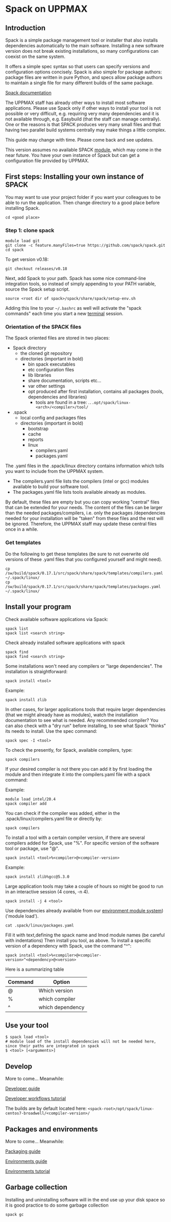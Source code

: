 # Spack on UPPMAX

## Introduction

Spack is a simple package management tool or installer that also installs dependencies automatically to the main software. Installing a new software version does not break existing installations, so many configurations can coexist on the same system.

It offers a simple spec syntax so that users can specify versions and configuration options concisely. Spack is also simple for package authors: package files are written in pure Python, and specs allow package authors to maintain a single file for many different builds of the same package.

[Spack documentation](https://spack.readthedocs.io/en/latest/)

The UPPMAX staff has already other ways to install most software applications. Please use Spack only if other ways to install your tool is not possible or very difficult, e.g. requiring very many dependencies and it is not available through, e.g. Easybuild (that the staff can manage centrally). One or the reasons is that SPACK produces very many small files and that having two parallel build systems centrally may make things a little complex.

This guide may change with time. Please come back and see updates.

This version assumes no available SPACK [module](../cluster_guides/modules.md),
which may come in the near future.
You have your own instance of Spack but can get a configuration file provided by UPPMAX.

## First steps: Installing your own instance of SPACK

You may want to use your project folder if you want your colleagues to be able to run the application. Then change directory to a good place before installing Spack.

``` console
cd <good place>
```

### Step 1: clone spack

``` console
module load git
git clone -c feature.manyFiles=true https://github.com/spack/spack.git 
cd spack
```

To get version v0.18:

``` console
git checkout releases/v0.18
```

Next, add Spack to your path. Spack has some nice command-line integration tools, so instead of simply appending to your PATH variable, source the Spack setup script.

``` console
source <root dir of spack>/spack/share/spack/setup-env.sh
```

Adding this line to your ``~/.bashrc`` as well will activate the "spack commands" each time you start a new [terminal](../software/terminal.md) session.

### Orientation of the SPACK files

The Spack oriented files are stored in two places:

- Spack directory
    - the cloned git repository
    - directories (important in bold)
        - bin        spack executables
        - etc        configuration files
        - lib         libraries
        - share       documentation, scripts etc...
        - var        other settings
        - opt        produced after first installation, contains all packages (tools, dependencies and libraries)
            - tools are found in a tree: .`..opt/spack/linux-<arch>/<compiler>/tool/`
- .spack
    - local config and packages files
    - directories (important in bold)
        - bootstrap
        - cache
        - reports
        - linux
            - ​compilers.yaml
            - packages.yaml

The .yaml files in the .spack/linux directory contains information which tolls you want to include from the UPPMAX system.

- The compilers.yaml file lists the compilers (intel or gcc) modules available to build your software tool.
- The packages.yaml file lists tools available already as modules.

By default, these files are empty but you can copy working "central" files that can be extended for your needs. The content of the files can be larger than the needed packages/compilers, i.e. only the packages /dependencies needed for your installation will be "taken" from these files and the rest will be ignored. Therefore, the UPPMAX staff may update these central files once in a while.

### Get templates

Do the following to get these templates (be sure to not overwrite old versions of these .yaml files that you configured yourself and might need).

``` console
cp /sw/build/spack/0.17.1/src/spack/share/spack/templates/compilers.yaml ~/.spack/linux/
cp /sw/build/spack/0.17.1/src/spack/share/spack/templates/packages.yaml ~/.spack/linux/
```

## Install your program

Check available software applications via Spack:

``` console
spack list
spack list <search string>
```

Check already installed software applications with spack

``` console
spack find
spack find <search string>
```

Some installations won't need any compilers or "large dependencies". The installation is straightforward:

``` console
spack install <tool>
```

Example:

``` console
spack install zlib
```

In other cases, for larger applications tools that require larger dependencies (that we might already have as modules), watch the installation documentation to see what is needed. Any recommended compiler? You can also check with a "dry run" before installing, to see what Spack "thinks" its needs to install. Use the spec command:

``` console
spack spec -I <tool>
```

To check the presently, for Spack, available compilers, type:

``` console
spack compilers
```

If your desired compiler is not there you can add it by first loading the module and then integrate it into the compilers.yaml file with a spack command:

Example:

``` console
module load intel/20.4
spack compiler add
```

You can check if the compiler was added, either in the .spack/linux/compilers.yaml file or directly by:

``` console
spack compilers
```

To install a tool with a certain compiler version, if there are several compilers added for Spack, use "%". For specific version of the software tool or package, use "@".

``` console
spack install <tool>%<compiler>@<compiler-version>
```

Example:

``` console
spack install zlib%gcc@5.3.0
```

Large application tools may take a couple of hours so might be good to run in an interactive session (4 cores, -n 4).

``` console
spack install -j 4 <tool>
```

Use dependencies already available from our [environment module system](../cluster_guides/modules.md)) ('module load').

``` console
cat .spack/linux/packages.yaml
```

Fill it with text,defining the spack name and lmod module names (be careful with indentations)
Then install you tool, as above.
To install a specific version of a dependency with Spack, use the command "^":

``` console
spack install <tool>%<compiler>@<compiler-version>^<dependency>@<version>
```

Here is a summarizing table

Command |Option
-|-
@|Which version
%|which compiler
^|which dependency

## Use your tool

``` console
$ spack load <tool>  
# module load of the install dependencies will not be needed here, since their paths are integrated in spack
$ <tool> [<arguments>]
```

## Develop

More to come... Meanwhile:

[Developer guide](https://spack.readthedocs.io/en/latest/developer_guide.html)

[Developer workflows tutorial](https://spack-tutorial.readthedocs.io/en/latest/tutorial_developer_workflows.html)

The builds are by default located here: ``<spack-root>/opt/spack/linux-centos7-broadwell/<compiler-version>/``

## Packages and environments

More to come... Meanwhile:

[Packaging guide](https://spack-tutorial.readthedocs.io/en/latest/tutorial_developer_workflows.html)

[Environments guide](https://spack.readthedocs.io/en/latest/environments.html)

[Environments tutorial](https://spack-tutorial.readthedocs.io/en/latest/tutorial_environments.html)

## Garbage collection

Installing and uninstalling software will in the end use up your disk space so it is good practice to do some garbage collection

``` console
spack gc
```
